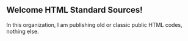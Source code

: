 ## Welcome HTML Standard Sources!

In this organization, I am publishing old or classic public HTML codes, nothing else.
